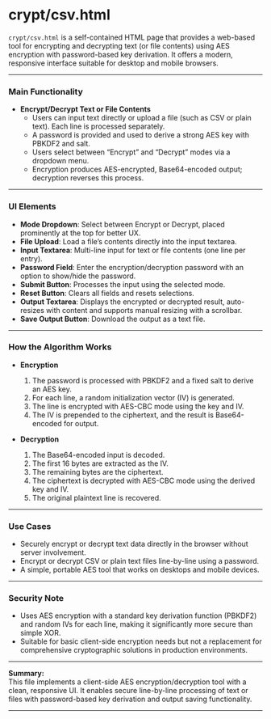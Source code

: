 # crypt/csv.html

`crypt/csv.html` is a self-contained HTML page that provides a web-based tool for encrypting and decrypting text (or file contents) using AES encryption with password-based key derivation. It offers a modern, responsive interface suitable for desktop and mobile browsers.

---

### **Main Functionality**

- **Encrypt/Decrypt Text or File Contents**
  - Users can input text directly or upload a file (such as CSV or plain text). Each line is processed separately.
  - A password is provided and used to derive a strong AES key with PBKDF2 and salt.
  - Users select between “Encrypt” and “Decrypt” modes via a dropdown menu.
  - Encryption produces AES-encrypted, Base64-encoded output; decryption reverses this process.

---

### **UI Elements**

- **Mode Dropdown**: Select between Encrypt or Decrypt, placed prominently at the top for better UX.
- **File Upload**: Load a file’s contents directly into the input textarea.
- **Input Textarea**: Multi-line input for text or file contents (one line per entry).
- **Password Field**: Enter the encryption/decryption password with an option to show/hide the password.
- **Submit Button**: Processes the input using the selected mode.
- **Reset Button**: Clears all fields and resets selections.
- **Output Textarea**: Displays the encrypted or decrypted result, auto-resizes with content and supports manual resizing with a scrollbar.
- **Save Output Button**: Download the output as a text file.

---

### **How the Algorithm Works**

- **Encryption**
  1. The password is processed with PBKDF2 and a fixed salt to derive an AES key.
  2. For each line, a random initialization vector (IV) is generated.
  3. The line is encrypted with AES-CBC mode using the key and IV.
  4. The IV is prepended to the ciphertext, and the result is Base64-encoded for output.

- **Decryption**
  1. The Base64-encoded input is decoded.
  2. The first 16 bytes are extracted as the IV.
  3. The remaining bytes are the ciphertext.
  4. The ciphertext is decrypted with AES-CBC mode using the derived key and IV.
  5. The original plaintext line is recovered.

---

### **Use Cases**

- Securely encrypt or decrypt text data directly in the browser without server involvement.
- Encrypt or decrypt CSV or plain text files line-by-line using a password.
- A simple, portable AES tool that works on desktops and mobile devices.

---

### **Security Note**

- Uses AES encryption with a standard key derivation function (PBKDF2) and random IVs for each line, making it significantly more secure than simple XOR.
- Suitable for basic client-side encryption needs but not a replacement for comprehensive cryptographic solutions in production environments.

---

**Summary:**  
This file implements a client-side AES encryption/decryption tool with a clean, responsive UI. It enables secure line-by-line processing of text or files with password-based key derivation and output saving functionality.

---


